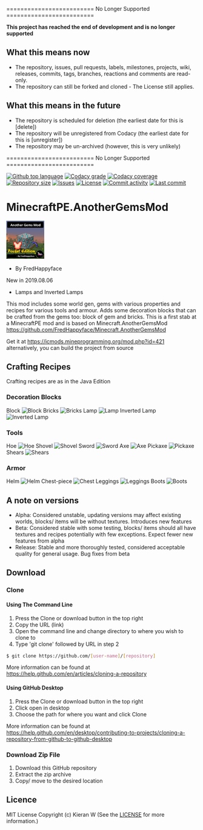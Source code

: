 ========================= No Longer Supported =========================

**This project has reached the end of development and is no longer
supported**

## What this means now
- The repository, issues, pull requests, labels, milestones, projects, wiki,
releases, commits, tags, branches, reactions and comments are read-only.
- The repository can still be forked and cloned - The License still applies.

## What this means in the future
- The repository is scheduled for deletion (the earliest date for this is
[delete])
- The repository will be unregistered from Codacy (the earliest date for this is
[unregister])
- The repository may be un-archived (however, this is very unlikely)

========================= No Longer Supported =========================

<p float="left">
<a href="../../"><img src="https://img.shields.io/github/languages/top/fredhappyface/MinecraftPE.AnotherGemsMod.svg?style=flat-square" alt="Github top language"></a>
<a href="https://www.codacy.com/manual/FredHappyface/MinecraftPE.AnotherGemsMod"><img src="https://img.shields.io/codacy/grade/d90ed163cb9c430b9ad3de704dac1c0c.svg?style=flat-square" alt="Codacy grade"></a>
<a href="https://www.codacy.com/manual/FredHappyface/MinecraftPE.AnotherGemsMod"><img src="https://img.shields.io/codacy/coverage/d90ed163cb9c430b9ad3de704dac1c0c.svg?style=flat-square" alt="Codacy coverage"></a>
<a href="../../"><img src="https://img.shields.io/github/repo-size/fredhappyface/MinecraftPE.AnotherGemsMod.svg?style=flat-square" alt="Repository size"></a>
<a href="../../issues"><img src="https://img.shields.io/github/issues/fredhappyface/MinecraftPE.AnotherGemsMod.svg?style=flat-square" alt="Issues"></a>
<a href="/LICENSE.md"><img src="https://img.shields.io/github/license/fredhappyface/MinecraftPE.AnotherGemsMod.svg?style=flat-square" alt="License"></a>
<a href="../../commits/master"><img src="https://img.shields.io/github/commit-activity/m/fredhappyface/MinecraftPE.AnotherGemsMod.svg?style=flat-square" alt="Commit activity"></a>
<a href="../../commits/master"><img src="https://img.shields.io/github/last-commit/fredhappyface/MinecraftPE.AnotherGemsMod.svg?style=flat-square" alt="Last commit"></a>
</p>

# MinecraftPE.AnotherGemsMod

<img src="mod_icon-128.png" alt="Project Icon" width="100">

- By FredHappyface

New in 2019.08.06
- Lamps and Inverted Lamps 

This mod includes some world gen, gems with various properties and recipes for various tools and armour. Adds some decoration blocks that can be crafted from the gems too: block of gem and bricks. This is a first stab at a MinecraftPE mod and is based on Minecraft.AnotherGemsMod https://github.com/FredHappyface/Minecraft.AnotherGemsMod

Get it at https://icmods.mineprogramming.org/mod.php?id=421
alternatively, you can build the project from source

## Crafting Recipes 

Crafting recipes are as in the Java Edition 

### Decoration Blocks

Block 
![Block ](https://raw.githubusercontent.com/FredHappyface/Minecraft.AnotherGemsMod/master/readme-assets/screenshots/crafting/block.PNG "Block ")
Bricks
![Bricks](https://raw.githubusercontent.com/FredHappyface/Minecraft.AnotherGemsMod/master/readme-assets/screenshots/crafting/bricks.PNG "Bricks")
Lamp 
![Lamp ](https://raw.githubusercontent.com/FredHappyface/Minecraft.AnotherGemsMod/master/readme-assets/screenshots/crafting/lamp.PNG "Lamp ")
Inverted Lamp
![Inverted Lamp](https://raw.githubusercontent.com/FredHappyface/Minecraft.AnotherGemsMod/master/readme-assets/screenshots/crafting/lamp_inverted.PNG "Inverted Lamp")

### Tools 

Hoe 
![Hoe](https://raw.githubusercontent.com/FredHappyface/Minecraft.AnotherGemsMod/master/readme-assets/screenshots/crafting/hoe.PNG "Hoe")
Shovel 
![Shovel](https://raw.githubusercontent.com/FredHappyface/Minecraft.AnotherGemsMod/master/readme-assets/screenshots/crafting/shovel.PNG "Shovel")
Sword
![Sword](https://raw.githubusercontent.com/FredHappyface/Minecraft.AnotherGemsMod/master/readme-assets/screenshots/crafting/sword.PNG "Sword")
Axe 
![Axe ](https://raw.githubusercontent.com/FredHappyface/Minecraft.AnotherGemsMod/master/readme-assets/screenshots/crafting/axe.PNG "Axe ")
Pickaxe 
![Pickaxe ](https://raw.githubusercontent.com/FredHappyface/Minecraft.AnotherGemsMod/master/readme-assets/screenshots/crafting/pickaxe.PNG "Pickaxe ")
Shears 
![Shears ](https://raw.githubusercontent.com/FredHappyface/Minecraft.AnotherGemsMod/master/readme-assets/screenshots/crafting/shears.PNG "Shears ")

### Armor 

Helm
![Helm](https://raw.githubusercontent.com/FredHappyface/Minecraft.AnotherGemsMod/master/readme-assets/screenshots/crafting/helm.PNG "Helm")
Chest-piece
![Chest](https://raw.githubusercontent.com/FredHappyface/Minecraft.AnotherGemsMod/master/readme-assets/screenshots/crafting/chest.PNG "Chest")
Leggings 
![Leggings ](https://raw.githubusercontent.com/FredHappyface/Minecraft.AnotherGemsMod/master/readme-assets/screenshots/crafting/leggings.PNG "Leggings ")
Boots 
![Boots ](https://raw.githubusercontent.com/FredHappyface/Minecraft.AnotherGemsMod/master/readme-assets/screenshots/crafting/boots.PNG "Boots ")


## A note on versions 
- Alpha: Considered unstable, updating versions may affect existing worlds, blocks/ items will be without textures. Introduces new features
- Beta: Considered stable with some testing, blocks/ items should all have textures and recipes potentially with few exceptions. Expect fewer new features from alpha
- Release: Stable and more thoroughly tested, considered acceptable quality for general usage. Bug fixes from beta 

## Download
### Clone
#### Using The Command Line 
1. Press the Clone or download button in the top right
2. Copy the URL (link)
3. Open the command line and change directory to where you wish to clone to
4. Type 'git clone' followed by URL in step 2
```bash
$ git clone https://github.com/[user-name]/[repository]
```

More information can be found at https://help.github.com/en/articles/cloning-a-repository 

#### Using GitHub Desktop
1. Press the Clone or download button in the top right
2. Click open in desktop
3. Choose the path for where you want and click Clone

More information can be found at https://help.github.com/en/desktop/contributing-to-projects/cloning-a-repository-from-github-to-github-desktop 

### Download Zip File

1. Download this GitHub repository
2. Extract the zip archive
3. Copy/ move to the desired location


## Licence 
MIT License
Copyright (c) Kieran W
(See the [LICENSE](/LICENSE.md) for more information.)

